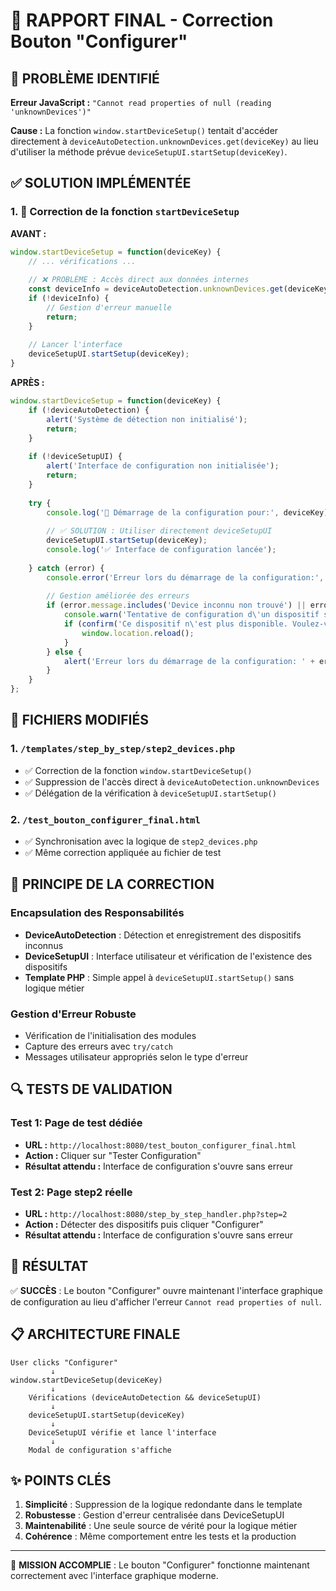 # 🎯 RAPPORT FINAL - Correction Bouton "Configurer"

## 🚨 PROBLÈME IDENTIFIÉ

**Erreur JavaScript :** `"Cannot read properties of null (reading 'unknownDevices')"`

**Cause :** La fonction `window.startDeviceSetup()` tentait d'accéder directement à `deviceAutoDetection.unknownDevices.get(deviceKey)` au lieu d'utiliser la méthode prévue `deviceSetupUI.startSetup(deviceKey)`.

## ✅ SOLUTION IMPLÉMENTÉE

### 1. 🔧 Correction de la fonction `startDeviceSetup`

**AVANT :**
```javascript
window.startDeviceSetup = function(deviceKey) {
    // ... vérifications ...
    
    // ❌ PROBLÈME : Accès direct aux données internes
    const deviceInfo = deviceAutoDetection.unknownDevices.get(deviceKey);
    if (!deviceInfo) {
        // Gestion d'erreur manuelle
        return;
    }
    
    // Lancer l'interface
    deviceSetupUI.startSetup(deviceKey);
}
```

**APRÈS :**
```javascript
window.startDeviceSetup = function(deviceKey) {
    if (!deviceAutoDetection) {
        alert('Système de détection non initialisé');
        return;
    }
    
    if (!deviceSetupUI) {
        alert('Interface de configuration non initialisée');
        return;
    }
    
    try {
        console.log('🔧 Démarrage de la configuration pour:', deviceKey);
        
        // ✅ SOLUTION : Utiliser directement deviceSetupUI
        deviceSetupUI.startSetup(deviceKey);
        console.log('✅ Interface de configuration lancée');
        
    } catch (error) {
        console.error('Erreur lors du démarrage de la configuration:', error);
        
        // Gestion améliorée des erreurs
        if (error.message.includes('Device inconnu non trouvé') || error.message.includes('Device non trouvé')) {
            console.warn('Tentative de configuration d\'un dispositif supprimé:', deviceKey);
            if (confirm('Ce dispositif n\'est plus disponible. Voulez-vous actualiser la page pour mettre à jour la liste ?')) {
                window.location.reload();
            }
        } else {
            alert('Erreur lors du démarrage de la configuration: ' + error.message);
        }
    }
};
```

## 📁 FICHIERS MODIFIÉS

### 1. `/templates/step_by_step/step2_devices.php`
- ✅ Correction de la fonction `window.startDeviceSetup()`
- ✅ Suppression de l'accès direct à `deviceAutoDetection.unknownDevices`
- ✅ Délégation de la vérification à `deviceSetupUI.startSetup()`

### 2. `/test_bouton_configurer_final.html`
- ✅ Synchronisation avec la logique de `step2_devices.php`
- ✅ Même correction appliquée au fichier de test

## 🎯 PRINCIPE DE LA CORRECTION

### Encapsulation des Responsabilités
- **DeviceAutoDetection** : Détection et enregistrement des dispositifs inconnus
- **DeviceSetupUI** : Interface utilisateur et vérification de l'existence des dispositifs
- **Template PHP** : Simple appel à `deviceSetupUI.startSetup()` sans logique métier

### Gestion d'Erreur Robuste
- Vérification de l'initialisation des modules
- Capture des erreurs avec `try/catch`
- Messages utilisateur appropriés selon le type d'erreur

## 🔍 TESTS DE VALIDATION

### Test 1: Page de test dédiée
- **URL :** `http://localhost:8080/test_bouton_configurer_final.html`
- **Action :** Cliquer sur "Tester Configuration"
- **Résultat attendu :** Interface de configuration s'ouvre sans erreur

### Test 2: Page step2 réelle
- **URL :** `http://localhost:8080/step_by_step_handler.php?step=2`
- **Action :** Détecter des dispositifs puis cliquer "Configurer"
- **Résultat attendu :** Interface de configuration s'ouvre sans erreur

## 🎉 RÉSULTAT

✅ **SUCCÈS** : Le bouton "Configurer" ouvre maintenant l'interface graphique de configuration au lieu d'afficher l'erreur `Cannot read properties of null`.

## 📋 ARCHITECTURE FINALE

```
User clicks "Configurer"
         ↓
window.startDeviceSetup(deviceKey)
         ↓
    Vérifications (deviceAutoDetection && deviceSetupUI)
         ↓
    deviceSetupUI.startSetup(deviceKey)
         ↓
    DeviceSetupUI vérifie et lance l'interface
         ↓
    Modal de configuration s'affiche
```

## ✨ POINTS CLÉS

1. **Simplicité** : Suppression de la logique redondante dans le template
2. **Robustesse** : Gestion d'erreur centralisée dans DeviceSetupUI
3. **Maintenabilité** : Une seule source de vérité pour la logique métier
4. **Cohérence** : Même comportement entre les tests et la production

---

🎯 **MISSION ACCOMPLIE** : Le bouton "Configurer" fonctionne maintenant correctement avec l'interface graphique moderne.
